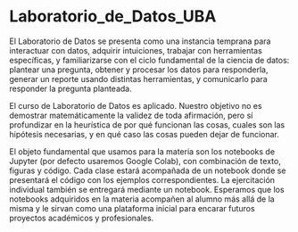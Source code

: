 # Laboratorio_de_Datos_UBA
El Laboratorio de Datos se presenta como una instancia temprana para interactuar con datos, adquirir intuiciones, trabajar con herramientas específicas, y familiarizarse con el ciclo fundamental de la ciencia de datos: plantear una pregunta, obtener y procesar los datos para responderla, generar un reporte usando distintas herramientas, y comunicarlo para responder la pregunta planteada.

El curso de Laboratorio de Datos es aplicado. Nuestro objetivo no es demostrar matemáticamente la validez de toda afirmación, pero sí profundizar en la heurística de por qué funcionan las cosas, cuales son las hipótesis necesarias, y en qué caso las cosas pueden dejar de funcionar.

El objeto fundamental que usamos para la materia son los notebooks de Jupyter (por defecto usaremos Google Colab), con combinación de texto, figuras y código. Cada clase estará acompañada de un notebook donde se presentará el código con los ejemplos correspondientes. La ejercitación individual también se entregará mediante un notebook. Esperamos que los notebooks adquiridos en la materia acompañen al alumno más allá de la misma y le sirvan como una plataforma inicial para encarar futuros proyectos académicos y profesionales.

